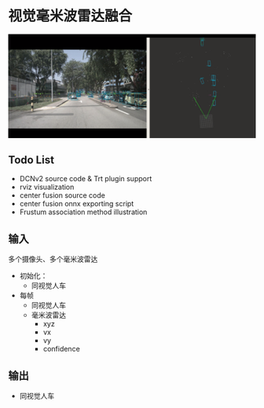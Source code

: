 # 视觉毫米波雷达融合


[![watch this video](doc/centerfusion_baseline.png)](doc/watchme.mp4)





## Todo List
- DCNv2 source code & Trt plugin support 
- rviz visualization
- center fusion source code 
- center fusion onnx exporting script
- Frustum association method illustration

## 输入
多个摄像头、多个毫米波雷达

* 初始化： 
  * 同视觉人车
* 每帧
  * 同视觉人车
  * 毫米波雷达
    * xyz
    * vx
    * vy
    * confidence

## 输出
* 同视觉人车

